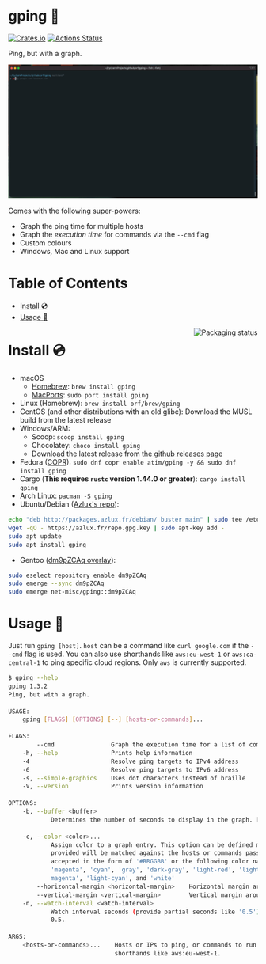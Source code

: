 # gping 🚀

[![Crates.io](https://img.shields.io/crates/v/gping.svg)](https://crates.io/crates/gping)
[![Actions Status](https://github.com/orf/gping/workflows/CI/badge.svg)](https://github.com/orf/gping/actions)

Ping, but with a graph.

![](./images/readme-example.gif)

Comes with the following super-powers:
* Graph the ping time for multiple hosts
* Graph the _execution time_ for commands via the `--cmd` flag
* Custom colours
* Windows, Mac and Linux support

Table of Contents
=================

   * [Install :cd:](#install-cd)
   * [Usage :saxophone:](#usage-saxophone)

<a href="https://repology.org/project/gping/versions">
    <img src="https://repology.org/badge/vertical-allrepos/gping.svg" alt="Packaging status" align="right">
</a>

# Install :cd:

* macOS
  * [Homebrew](https://formulae.brew.sh/formula/gping#default): `brew install gping`
  * [MacPorts](https://ports.macports.org/port/gping/): `sudo port install gping`
* Linux (Homebrew): `brew install orf/brew/gping`
* CentOS (and other distributions with an old glibc): Download the MUSL build from the latest release
* Windows/ARM: 
  * Scoop: `scoop install gping`
  * Chocolatey: `choco install gping`
  * Download the latest release from [the github releases page](https://github.com/orf/gping/releases)
* Fedora ([COPR](https://copr.fedorainfracloud.org/coprs/atim/gping/)): `sudo dnf copr enable atim/gping -y && sudo dnf install gping`
* Cargo (**This requires `rustc` version 1.44.0 or greater**): `cargo install gping`
* Arch Linux: `pacman -S gping`
* Ubuntu/Debian ([Azlux's repo](http://packages.azlux.fr/)):
```bash
echo "deb http://packages.azlux.fr/debian/ buster main" | sudo tee /etc/apt/sources.list.d/azlux.list
wget -qO - https://azlux.fr/repo.gpg.key | sudo apt-key add -
sudo apt update
sudo apt install gping
```
* Gentoo ([dm9pZCAq overlay](https://github.com/gentoo-mirror/dm9pZCAq)):
```sh
sudo eselect repository enable dm9pZCAq
sudo emerge --sync dm9pZCAq
sudo emerge net-misc/gping::dm9pZCAq
```

# Usage :saxophone:

Just run `gping [host]`. `host` can be a command like `curl google.com` if the `--cmd` flag is used. You can also use 
shorthands like `aws:eu-west-1` or `aws:ca-central-1` to ping specific cloud regions. Only `aws` is currently supported.

```bash
$ gping --help
gping 1.3.2
Ping, but with a graph.

USAGE:
    gping [FLAGS] [OPTIONS] [--] [hosts-or-commands]...

FLAGS:
        --cmd                Graph the execution time for a list of commands rather than pinging hosts
    -h, --help               Prints help information
    -4                       Resolve ping targets to IPv4 address
    -6                       Resolve ping targets to IPv6 address
    -s, --simple-graphics    Uses dot characters instead of braille
    -V, --version            Prints version information

OPTIONS:
    -b, --buffer <buffer>
            Determines the number of seconds to display in the graph. [default: 30]

    -c, --color <color>...
            Assign color to a graph entry. This option can be defined more than once and the order which the colors are
            provided will be matched against the hosts or commands passed to gping. Hexadecimal RGB color codes are
            accepted in the form of '#RRGGBB' or the following color names: 'black', 'red', 'green', 'yellow', 'blue',
            'magenta', 'cyan', 'gray', 'dark-gray', 'light-red', 'light-green', 'light-yellow', 'light-blue', 'light-
            magenta', 'light-cyan', and 'white'
        --horizontal-margin <horizontal-margin>    Horizontal margin around the graph (left and right) [default: 0]
        --vertical-margin <vertical-margin>        Vertical margin around the graph (top and bottom) [default: 1]
    -n, --watch-interval <watch-interval>
            Watch interval seconds (provide partial seconds like '0.5'). Default for ping is 0.2, default for cmd is
            0.5.

ARGS:
    <hosts-or-commands>...    Hosts or IPs to ping, or commands to run if --cmd is provided. Can use cloud
                              shorthands like aws:eu-west-1.
```
